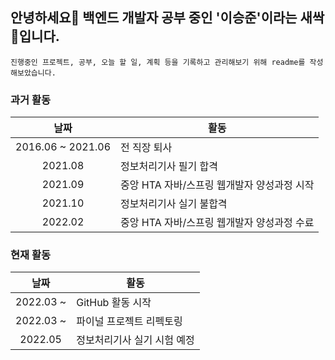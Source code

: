 ## 안녕하세요👋 백엔드 개발자 공부 중인 '이승준'이라는 새싹🌱입니다.
    진행중인 프로젝트, 공부, 오늘 할 일, 계획 등을 기록하고 관리해보기 위해 readme를 작성해보았습니다.

### 과거 활동
| <center>날짜</center>  | <center>활동</center> |
| :-----:| ------ |
| 2016.06 ~ 2021.06 | 전 직장 퇴사 |
| 2021.08 | 정보처리기사 필기 합격 |
| 2021.09 | 중앙 HTA 자바/스프링 웹개발자 양성과정 시작 |
| 2021.10 | 정보처리기사 실기 불합격 |
| 2022.02 | 중앙 HTA 자바/스프링 웹개발자 양성과정 수료 |

### 현재 활동
| <center>날짜</center>  | <center>활동</center> |
| :-----:| ------ |
| 2022.03 ~ | GitHub 활동 시작 |
| 2022.03 ~ | 파이널 프로젝트 리펙토링 |
| 2022.05 | 정보처리기사 실기 시험 예정 |


<!--
**LSJ-90/LSJ-90** is a ✨ _special_ ✨ repository because its `README.md` (this file) appears on your GitHub profile.

Here are some ideas to get you started:

- 🔭 I’m currently working on ...
- 🌱 I’m currently learning ...
- 👯 I’m looking to collaborate on ...
- 🤔 I’m looking for help with ...
- 💬 Ask me about ...
- 📫 How to reach me: ...
- 😄 Pronouns: ...
- ⚡ Fun fact: ...
-->
